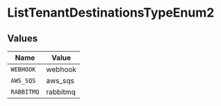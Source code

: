 # ListTenantDestinationsTypeEnum2


## Values

| Name       | Value      |
| ---------- | ---------- |
| `WEBHOOK`  | webhook    |
| `AWS_SQS`  | aws_sqs    |
| `RABBITMQ` | rabbitmq   |